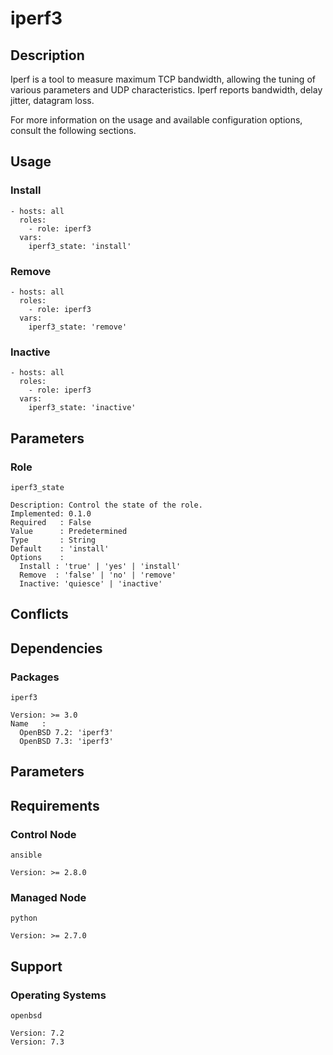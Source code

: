 # iperf3

## Description

Iperf is a tool to measure maximum TCP bandwidth, allowing the tuning of various
parameters and UDP characteristics. Iperf reports bandwidth, delay jitter,
datagram loss.

For more information on the usage and available configuration options,
consult the following sections.

## Usage

### Install

```
- hosts: all
  roles:
    - role: iperf3
  vars:
    iperf3_state: 'install'
```

### Remove

```
- hosts: all
  roles:
    - role: iperf3
  vars:
    iperf3_state: 'remove'
```

### Inactive

```
- hosts: all
  roles:
    - role: iperf3
  vars:
    iperf3_state: 'inactive'
```

## Parameters

### Role

`iperf3_state`

    Description: Control the state of the role.
    Implemented: 0.1.0
    Required   : False
    Value      : Predetermined
    Type       : String
    Default    : 'install'
    Options    :
      Install : 'true' | 'yes' | 'install'
      Remove  : 'false' | 'no' | 'remove'
      Inactive: 'quiesce' | 'inactive'

## Conflicts

## Dependencies

### Packages

`iperf3`

    Version: >= 3.0
    Name   :
      OpenBSD 7.2: 'iperf3'
      OpenBSD 7.3: 'iperf3'

## Parameters

## Requirements

### Control Node

`ansible`

    Version: >= 2.8.0

### Managed Node

`python`

    Version: >= 2.7.0

## Support

### Operating Systems

`openbsd`

    Version: 7.2
    Version: 7.3
